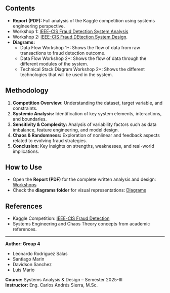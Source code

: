 
## Contents
- **Report (PDF):** Full analysis of the Kaggle competition using systems engineering perspective.
- Workshop 1: [IEEE-CIS Fraud Detection System Analysis](https://github.com/DScode27/IEEE-CIS-Fraud-Detection-AD-Systems/blob/main/Workshop/Workshop_1_IEEE_Fraud_Detection.pdf)
- Workshop 2: [IEEE-CIS Fraud DEtection System Design](https://github.com/DScode27/IEEE-CIS-Fraud-Detection-AD-Systems/blob/main/Workshop/Workshop_2_Design/Proyecto_Análisis_de_Sistemas_II%20(2).pdf).
- **Diagrams:**  
  - Data Flow Workshop 1*: Shows the flow of data from raw transactions to fraud detection outcome.
  - Data Flow Workshop 2*: Shows the flow of data through the different modules of the system.
  - Technical Stack Diagram Workshop 2*: Shows the different technologies that will be used in the system.

## Methodology
1. **Competition Overview:** Understanding the dataset, target variable, and constraints.  
2. **Systemic Analysis:** Identification of key system elements, interactions, and boundaries.  
3. **Sensitivity & Complexity:** Analysis of variability factors such as data imbalance, feature engineering, and model design.  
4. **Chaos & Randomness:** Exploration of nonlinear and feedback aspects related to evolving fraud strategies.  
5. **Conclusion:** Key insights on strengths, weaknesses, and real-world implications.  

## How to Use
- Open the **Report (PDF)** for the complete written analysis and design: [Workshops](https://github.com/DScode27/IEEE-CIS-Fraud-Detection-AD-Systems/blob/main/Workshop/)
- Check the **diagrams folder** for visual representations: [Diagrams](https://github.com/DScode27/IEEE-CIS-Fraud-Detection-AD-Systems/blob/main/Workshop/Diagrams/)

## References
- Kaggle Competition: [IEEE-CIS Fraud Detection](https://www.kaggle.com/competitions/ieee-fraud-detection)  
- Systems Engineering and Chaos Theory concepts from academic references.  

---

**Author: Group 4** 
- Leonardo Rodriguez Salas
- Santiago Marin
- Davidson Sanchez
- Luis Mario
  
**Course:** Systems Analysis & Design – Semester 2025-III  
**Instructor:** Eng. Carlos Andrés Sierra, M.Sc.  
